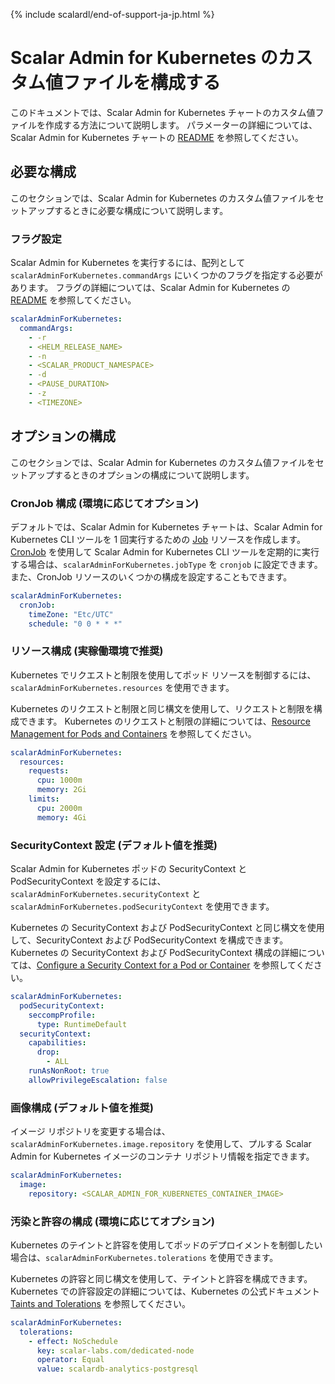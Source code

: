 {% include scalardl/end-of-support-ja-jp.html %}

# Scalar Admin for Kubernetes のカスタム値ファイルを構成する

このドキュメントでは、Scalar Admin for Kubernetes チャートのカスタム値ファイルを作成する方法について説明します。 パラメーターの詳細については、Scalar Admin for Kubernetes チャートの [README](https://github.com/scalar-labs/helm-charts/blob/main/charts/scalar-admin-for-kubernetes/README.md) を参照してください。

## 必要な構成

このセクションでは、Scalar Admin for Kubernetes のカスタム値ファイルをセットアップするときに必要な構成について説明します。

### フラグ設定

Scalar Admin for Kubernetes を実行するには、配列として `scalarAdminForKubernetes.commandArgs` にいくつかのフラグを指定する必要があります。 フラグの詳細については、Scalar Admin for Kubernetes の [README](https://github.com/scalar-labs/scalar-admin-for-kubernetes/blob/main/README.md) を参照してください。

```yaml
scalarAdminForKubernetes:
  commandArgs:
    - -r
    - <HELM_RELEASE_NAME>
    - -n
    - <SCALAR_PRODUCT_NAMESPACE>
    - -d
    - <PAUSE_DURATION>
    - -z
    - <TIMEZONE>
```

## オプションの構成

このセクションでは、Scalar Admin for Kubernetes のカスタム値ファイルをセットアップするときのオプションの構成について説明します。

### CronJob 構成 (環境に応じてオプション)

デフォルトでは、Scalar Admin for Kubernetes チャートは、Scalar Admin for Kubernetes CLI ツールを 1 回実行するための [Job](https://kubernetes.io/docs/concepts/workloads/controllers/job/) リソースを作成します。 [CronJob](https://kubernetes.io/docs/concepts/workloads/controllers/cron-jobs/) を使用して Scalar Admin for Kubernetes CLI ツールを定期的に実行する場合は、`scalarAdminForKubernetes.jobType` を `cronjob` に設定できます。 また、CronJob リソースのいくつかの構成を設定することもできます。

```yaml
scalarAdminForKubernetes:
  cronJob:
    timeZone: "Etc/UTC"
    schedule: "0 0 * * *"
```

### リソース構成 (実稼働環境で推奨)

Kubernetes でリクエストと制限を使用してポッド リソースを制御するには、`scalarAdminForKubernetes.resources` を使用できます。

Kubernetes のリクエストと制限と同じ構文を使用して、リクエストと制限を構成できます。 Kubernetes のリクエストと制限の詳細については、[Resource Management for Pods and Containers](https://kubernetes.io/docs/concepts/configuration/manage-resources-containers/) を参照してください。

```yaml
scalarAdminForKubernetes:
  resources:
    requests:
      cpu: 1000m
      memory: 2Gi
    limits:
      cpu: 2000m
      memory: 4Gi
```

### SecurityContext 設定 (デフォルト値を推奨)

Scalar Admin for Kubernetes ポッドの SecurityContext と PodSecurityContext を設定するには、`scalarAdminForKubernetes.securityContext` と `scalarAdminForKubernetes.podSecurityContext` を使用できます。

Kubernetes の SecurityContext および PodSecurityContext と同じ構文を使用して、SecurityContext および PodSecurityContext を構成できます。 Kubernetes の SecurityContext および PodSecurityContext 構成の詳細については、[Configure a Security Context for a Pod or Container](https://kubernetes.io/docs/tasks/configure-pod-container/security-context/) を参照してください。

```yaml
scalarAdminForKubernetes:
  podSecurityContext:
    seccompProfile:
      type: RuntimeDefault
  securityContext:
    capabilities:
      drop:
        - ALL
    runAsNonRoot: true
    allowPrivilegeEscalation: false
```

### 画像構成 (デフォルト値を推奨)

イメージ リポジトリを変更する場合は、`scalarAdminForKubernetes.image.repository` を使用して、プルする Scalar Admin for Kubernetes イメージのコンテナ リポジトリ情報を指定できます。

```yaml
scalarAdminForKubernetes:
  image:
    repository: <SCALAR_ADMIN_FOR_KUBERNETES_CONTAINER_IMAGE>
```

### 汚染と許容の構成 (環境に応じてオプション)

Kubernetes のテイントと許容を使用してポッドのデプロイメントを制御したい場合は、`scalarAdminForKubernetes.tolerations` を使用できます。

Kubernetes の許容と同じ構文を使用して、テイントと許容を構成できます。 Kubernetes での許容設定の詳細については、Kubernetes の公式ドキュメント [Taints and Tolerations](https://kubernetes.io/docs/concepts/scheduling-eviction/taint-and-toleration/) を参照してください。

```yaml
scalarAdminForKubernetes:
  tolerations:
    - effect: NoSchedule
      key: scalar-labs.com/dedicated-node
      operator: Equal
      value: scalardb-analytics-postgresql
```
